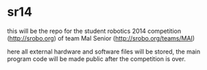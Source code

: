 sr14
====

this will be the repo for the student robotics 2014 competition (http://srobo.org) of team MaI Senior (http://srobo.org/teams/MAI)

here all external hardware and software files will be stored, the main program code will be made public after the competition is over.

